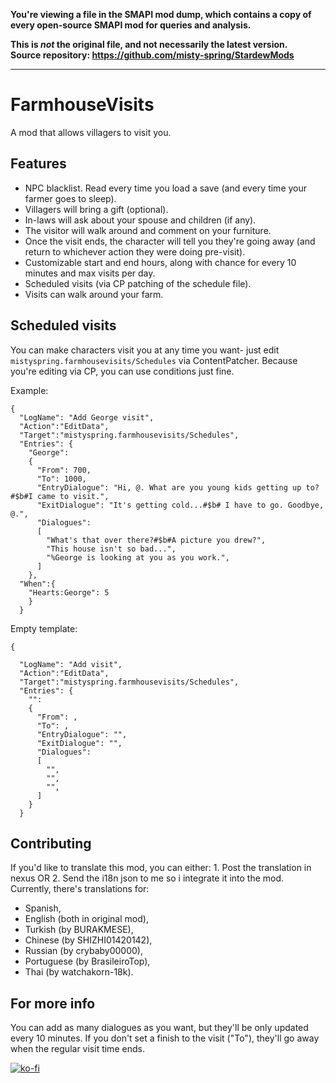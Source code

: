 **You're viewing a file in the SMAPI mod dump, which contains a copy of every open-source SMAPI mod
for queries and analysis.**

**This is _not_ the original file, and not necessarily the latest version.**  
**Source repository: https://github.com/misty-spring/StardewMods**

----

# FarmhouseVisits
A mod that allows villagers to visit you.

## Features
- NPC blacklist. Read every time you load a save (and every time your farmer goes to sleep).
- Villagers will bring a gift (optional).
- In-laws will ask about your spouse and children (if any).
- The visitor will walk around and comment on your furniture.
- Once the visit ends, the character will tell you they're going away (and return to whichever action they were doing pre-visit).
- Customizable start and end hours, along with chance for every 10 minutes and max visits per day.
- Scheduled visits (via CP patching of the schedule file).
- Visits can walk around your farm.

## Scheduled visits
You can make characters visit you at any time you want- just edit `mistyspring.farmhousevisits/Schedules` via ContentPatcher. Because you're editing via CP, you can use conditions just fine.

Example:

```
{
  "LogName": "Add George visit",
  "Action":"EditData",
  "Target":"mistyspring.farmhousevisits/Schedules",
  "Entries": {
    "George": 
    {
      "From": 700,
      "To": 1000,
      "EntryDialogue": "Hi, @. What are you young kids getting up to?#$b#I came to visit.",
      "ExitDialogue": "It's getting cold...#$b# I have to go. Goodbye, @.",
      "Dialogues":
      [
        "What's that over there?#$b#A picture you drew?", 
        "This house isn't so bad...", 
        "%George is looking at you as you work.",
      ]
    },
  "When":{
    "Hearts:George": 5
    }
  }
```

Empty template:
```
{

  "LogName": "Add visit",
  "Action":"EditData",
  "Target":"mistyspring.farmhousevisits/Schedules",
  "Entries": {
    "": 
    {
      "From": ,
      "To": ,
      "EntryDialogue": "",
      "ExitDialogue": "",
      "Dialogues":
      [
        "", 
        "", 
        "",
      ]
    }
  }
```
## Contributing
If you'd like to translate this mod, you can either: 1. Post the translation in nexus OR 2. Send the i18n json to me so i integrate it into the mod.
Currently, there's translations for: 
- Spanish, 
- English (both in original mod), 
- Turkish (by BURAKMESE),
- Chinese (by SHIZHI01420142),
- Russian (by crybaby00000),
- Portuguese (by BrasileiroTop),
- Thai (by watchakorn-18k).

## For more info
You can add as many dialogues as you want, but they'll be only updated every 10 minutes.
If you don't set a finish to the visit ("To"), they'll go away when the regular visit time ends.


[![ko-fi](https://ko-fi.com/img/githubbutton_sm.svg)](https://ko-fi.com/G2G7CXX9P)
